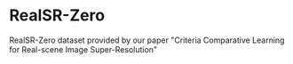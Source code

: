 # RealSR-Zero
RealSR-Zero dataset provided by our paper "Criteria Comparative Learning for Real-scene Image Super-Resolution"
